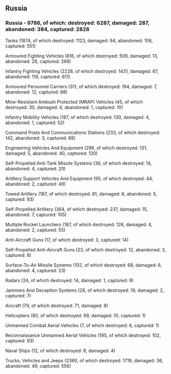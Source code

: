 
 
 ## Russia
 
 ### Russia - 9786, of which: destroyed: 6287, damaged: 287, abandoned: 384, captured: 2828

 

 

 Tanks (1874, of which destroyed: 1123, damaged: 94, abandoned: 106, captured: 551)

 Armoured Fighting Vehicles (816, of which destroyed: 509, damaged: 13, abandoned: 28, captured: 266)

 Infantry Fighting Vehicles (2228, of which destroyed: 1431, damaged: 67, abandoned: 119, captured: 611)

 Armoured Personnel Carriers (311, of which destroyed: 194, damaged: 7, abandoned: 12, captured: 98)

 Mine-Resistant Ambush Protected (MRAP) Vehicles (45, of which destroyed: 30, damaged: 4, abandoned: 1, captured: 10)

 Infantry Mobility Vehicles (187, of which destroyed: 130, damaged: 4, abandoned: 1, captured: 52)

 Command Posts And Communications Stations (233, of which destroyed: 142, abandoned: 3, captured: 88)

 Engineering Vehicles And Equipment (296, of which destroyed: 131, damaged: 5, abandoned: 40, captured: 120)

 Self-Propelled Anti-Tank Missile Systems (38, of which destroyed: 14, abandoned: 4, captured: 20)

 Artillery Support Vehicles And Equipment (95, of which destroyed: 44, abandoned: 2, captured: 49)

 Towed Artillery (187, of which destroyed: 81, damaged: 8, abandoned: 5, captured: 93)

 Self-Propelled Artillery (364, of which destroyed: 237, damaged: 15, abandoned: 7, captured: 105)

 Multiple Rocket Launchers (187, of which destroyed: 126, damaged: 4, abandoned: 2, captured: 55)

 Anti-Aircraft Guns (17, of which destroyed: 3, captured: 14)

 Self-Propelled Anti-Aircraft Guns (23, of which destroyed: 12, abandoned: 3, captured: 8)

 Surface-To-Air Missile Systems (102, of which destroyed: 68, damaged: 6, abandoned: 4, captured: 23)

 Radars (24, of which destroyed: 14, damaged: 1, captured: 9)

 Jammers And Deception Systems (28, of which destroyed: 19, damaged: 2, captured: 7)

 Aircraft (79, of which destroyed: 71, damaged: 8)

 Helicopters (80, of which destroyed: 69, damaged: 10, captured: 1)

 Unmanned Combat Aerial Vehicles (7, of which destroyed: 6, captured: 1)

 Reconnaissance Unmanned Aerial Vehicles (195, of which destroyed: 102, captured: 93)

 Naval Ships (12, of which destroyed: 8, damaged: 4)

 Trucks, Vehicles and Jeeps (2360, of which destroyed: 1719, damaged: 36, abandoned: 49, captured: 556)

